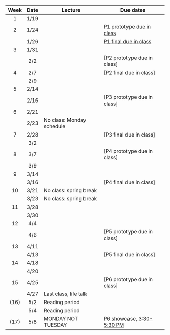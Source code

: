 | Week | Date  | Lecture                                    | Due dates                                                              |
|:----:|:-----:|--------------------------------------------|------------------------------------------------------------------------|
|  1   | 1/19  |                                            |                                                                        |
|  2   | 1/24  |                                            | [P1 prototype due in class](https://designforfab.com/logistics/projects/#p1-build-a-mechanical-car-launcher) |
|      | 1/26  |                                            | [P1 final due in class](https://designforfab.com/logistics/projects/#p1-build-a-mechanical-car-launcher) |
|  3   | 1/31  |                                            |                                                                        |
|      | 2/2   |                                            | [P2 prototype due in class]                                            |
|  4   | 2/7   |                                            | [P2 final due in class]                                                |
|      | 2/9   |                                            |                                                                        |
|  5   | 2/14  |                                            |                                                                        |
|      | 2/16  |                                            | [P3 prototype due in class]                                            |
|  6   | 2/21  |                                            |                                                                        |
|      | 2/23  | No class: Monday schedule                  |                                                                        |
|  7   | 2/28  |                                            | [P3 final due in class]                                                |
|      | 3/2   |                                            |                                                                        |
|  8   | 3/7   |                                            | [P4 prototype due in class]                                            |
|      | 3/9   |                                            |                                                                        |
|  9   | 3/14  |                                            |                                                                        |
|      | 3/16  |                                            | [P4 final due in class]                                                |
|  10  | 3/21  | No class: spring break                     |                                                                        |
|      | 3/23  | No class: spring break                     |                                                                        |
|  11  | 3/28  |                                            |                                                                        |
|      | 3/30  |                                            |                                                                        |
|  12  | 4/4   |                                            |                                                                        |
|      | 4/6   |                                            | [P5 prototype due in class]                                            |
|  13  | 4/11  |                                            |                                                                        |
|      | 4/13  |                                            | [P5 final due in class]                                                |
|  14  | 4/18  |                                            |                                                                        |
|      | 4/20  |                                            |                                                                        |
|  15  | 4/25  |                                            | [P6 prototype due in class]                                            |
|      | 4/27  | Last class, life talk                      |                                                                        |
| (16) | 5/2   | Reading period                             |                                                                        |
|      | 5/4   | Reading period                             |                                                                        |
| (17) | 5/8   | MONDAY NOT TUESDAY                         | [P6 showcase, 3:30-5:30 PM](http://designforfab.com/logistics/projects)|

